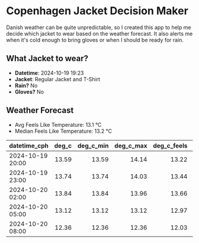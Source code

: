 
# Copenhagen Jacket Decision Maker

Danish weather can be quite unpredictable, so I created this app to help me decide which jacket to wear based on the weather forecast. 
It also alerts me when it's cold enough to bring gloves or when I should be ready for rain.

## What Jacket to wear?

- **Datetime**: 2024-10-19 19:23
- **Jacket**: Regular Jacket and T-Shirt
- **Rain?** No
- **Gloves?** No

## Weather Forecast
- Avg Feels Like Temperature: 13.1 °C
- Median Feels Like Temperature: 13.2 °C

| datetime_cph     |   deg_c |   deg_c_min |   deg_c_max |   deg_c_feels | weather   | wind   | rain   |
|:-----------------|--------:|------------:|------------:|--------------:|:----------|:-------|:-------|
| 2024-10-19 20:00 |   13.59 |       13.59 |       14.14 |         13.22 | Clouds    | High   | None   |
| 2024-10-19 23:00 |   13.74 |       13.74 |       14.03 |         13.44 | Clouds    | Low    | None   |
| 2024-10-20 02:00 |   13.84 |       13.84 |       13.96 |         13.66 | Clouds    | Low    | None   |
| 2024-10-20 05:00 |   13.12 |       13.12 |       13.12 |         12.97 | Clouds    | Low    | None   |
| 2024-10-20 08:00 |   12.36 |       12.36 |       12.36 |         12.03 | Clouds    | Low    | None   |
        